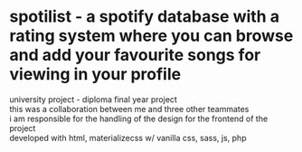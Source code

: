 # spotilist - a spotify database with a rating system where you can browse and add your favourite songs for viewing in your profile <br>
university project - diploma final year project <br>
this was a collaboration between me and three other teammates <br>
i am responsible for the handling of the design for the frontend of the project <br>
developed with html, materializecss w/ vanilla css, sass, js, php
